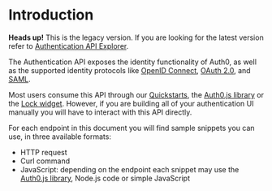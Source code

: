 # Introduction

<div class="alert alert-info">
  <strong>Heads up!</strong> This is the legacy version. If you are looking for the latest version refer to <a href="/api/authentication">Authentication API Explorer</a>.
</div>

The Authentication API exposes the identity functionality of Auth0, as well as the supported identity protocols like [OpenID Connect](/protocols/oidc), [OAuth 2.0](/protocols/oauth2), and [SAML](/protocols/saml).

Most users consume this API through our [Quickstarts](/quickstarts), the [Auth0.js library](/libraries/auth0js) or the [Lock widget](/libraries/lock). However, if you are building all of your authentication UI manually you will have to interact with this API directly.

For each endpoint in this document you will find sample snippets you can use, in three available formats:
- HTTP request
- Curl command
- JavaScript: depending on the endpoint each snippet may use the [Auth0.js library](/libraries/auth0js), Node.js code or simple JavaScript

